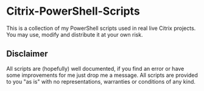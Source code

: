 # Citrix-PowerShell-Scripts
This is a collection of my PowerShell scripts used in real live Citrix projects. You may use, modify and distribute it at your own risk.

## Disclaimer
All scripts are (hopefully) well documented, if you find an error or have some improvements for me just drop me a message. All scripts are provided to you "as is" with no representations, warranties or conditions of any kind. 

